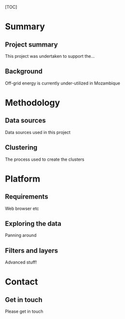 [TOC]

# Summary
## Project summary
This project was undertaken to support the...

## Background
Off-grid energy is currently under-utilized in Mozambique

# Methodology
## Data sources
Data sources used in this project

## Clustering
The process used to create the clusters

# Platform
## Requirements
Web browser etc

## Exploring the data
Panning around

## Filters and layers
Advanced stuff!

# Contact
## Get in touch
Please get in touch

